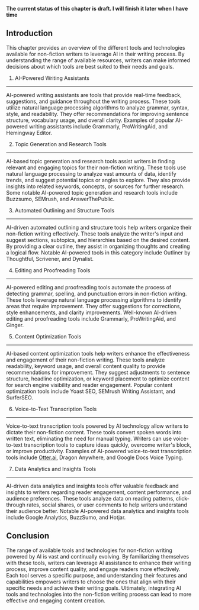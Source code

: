 **The current status of this chapter is draft. I will finish it later when I have time**

Introduction
------------

This chapter provides an overview of the different tools and technologies available for non-fiction writers to leverage AI in their writing process. By understanding the range of available resources, writers can make informed decisions about which tools are best suited to their needs and goals.

1. AI-Powered Writing Assistants
--------------------------------

AI-powered writing assistants are tools that provide real-time feedback, suggestions, and guidance throughout the writing process. These tools utilize natural language processing algorithms to analyze grammar, syntax, style, and readability. They offer recommendations for improving sentence structure, vocabulary usage, and overall clarity. Examples of popular AI-powered writing assistants include Grammarly, ProWritingAid, and Hemingway Editor.

2. Topic Generation and Research Tools
--------------------------------------

AI-based topic generation and research tools assist writers in finding relevant and engaging topics for their non-fiction writing. These tools use natural language processing to analyze vast amounts of data, identify trends, and suggest potential topics or angles to explore. They also provide insights into related keywords, concepts, or sources for further research. Some notable AI-powered topic generation and research tools include Buzzsumo, SEMrush, and AnswerThePublic.

3. Automated Outlining and Structure Tools
------------------------------------------

AI-driven automated outlining and structure tools help writers organize their non-fiction writing effectively. These tools analyze the writer's input and suggest sections, subtopics, and hierarchies based on the desired content. By providing a clear outline, they assist in organizing thoughts and creating a logical flow. Notable AI-powered tools in this category include Outliner by Thoughtful, Scrivener, and Dynalist.

4. Editing and Proofreading Tools
---------------------------------

AI-powered editing and proofreading tools automate the process of detecting grammar, spelling, and punctuation errors in non-fiction writing. These tools leverage natural language processing algorithms to identify areas that require improvement. They offer suggestions for corrections, style enhancements, and clarity improvements. Well-known AI-driven editing and proofreading tools include Grammarly, ProWritingAid, and Ginger.

5. Content Optimization Tools
-----------------------------

AI-based content optimization tools help writers enhance the effectiveness and engagement of their non-fiction writing. These tools analyze readability, keyword usage, and overall content quality to provide recommendations for improvement. They suggest adjustments to sentence structure, headline optimization, or keyword placement to optimize content for search engine visibility and reader engagement. Popular content optimization tools include Yoast SEO, SEMrush Writing Assistant, and SurferSEO.

6. Voice-to-Text Transcription Tools
------------------------------------

Voice-to-text transcription tools powered by AI technology allow writers to dictate their non-fiction content. These tools convert spoken words into written text, eliminating the need for manual typing. Writers can use voice-to-text transcription tools to capture ideas quickly, overcome writer's block, or improve productivity. Examples of AI-powered voice-to-text transcription tools include [Otter.ai](http://Otter.ai), Dragon Anywhere, and Google Docs Voice Typing.

7. Data Analytics and Insights Tools
------------------------------------

AI-driven data analytics and insights tools offer valuable feedback and insights to writers regarding reader engagement, content performance, and audience preferences. These tools analyze data on reading patterns, click-through rates, social shares, or user comments to help writers understand their audience better. Notable AI-powered data analytics and insights tools include Google Analytics, BuzzSumo, and Hotjar.

Conclusion
----------

The range of available tools and technologies for non-fiction writing powered by AI is vast and continually evolving. By familiarizing themselves with these tools, writers can leverage AI assistance to enhance their writing process, improve content quality, and engage readers more effectively. Each tool serves a specific purpose, and understanding their features and capabilities empowers writers to choose the ones that align with their specific needs and achieve their writing goals. Ultimately, integrating AI tools and technologies into the non-fiction writing process can lead to more effective and engaging content creation.
